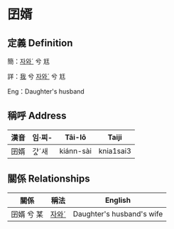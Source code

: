 # 囝婿
## 定義 Definition
簡：[자와ˊ](member20.md) 兮 尪

詳：[我](member1.md) 兮 [자와ˊ](member20.md) 兮 尪

Eng：Daughter's husband

## 稱呼 Address

漢音 | 임·찌- | Tâi-lô | Taiji
--- | --- | --- | --- 
囝婿 | 갸ᇫˊ새 | kiánn-sài | knia1sai3 


## 關係 Relationships

關係 | 稱法 | English
--- | --- | --- 
囝婿 兮 某 | [자와ˊ](member20.md) | Daughter's husband's wife
